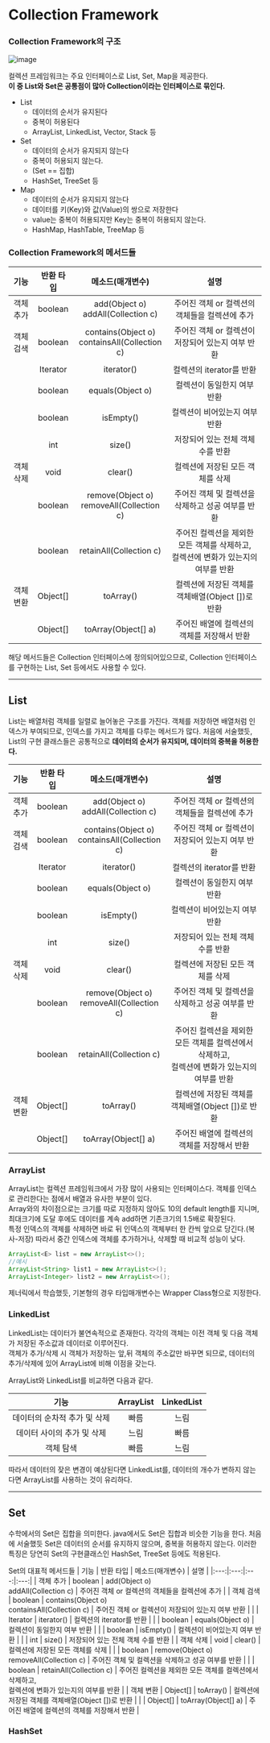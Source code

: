 # Collection Framework
### Collection Framework의 구조
![image](https://user-images.githubusercontent.com/110891599/190153714-7f76868d-8695-492a-b596-3e15be51a325.png)

컬렉션 프레임워크는 주요 인터페이스로 List, Set, Map을 제공한다.   
**이 중 List와 Set은 공통점이 많아 Collection이라는 인터페이스로 묶인다.**
* List 
  * 데이터의 순서가 유지된다
  * 중복이 허용된다
  * ArrayList, LinkedList, Vector, Stack 등
* Set 
  * 데이터의 순서가 유지되지 않는다
  * 중복이 허용되지 않는다. 
  * (Set == 집합)
  * HashSet, TreeSet 등
* Map 
  * 데이터의 순서가 유지되지 않는다
  * 데이터를 키(Key)와 값(Value)의 쌍으로 저장한다
  * value는 중복이 허용되지만 Key는 중복이 허용되지 않는다.
  * HashMap, HashTable, TreeMap 등

### Collection Framework의 메서드들

| 기능   | 반환 타입   | 메소드(매개변수) | 설명 |
|:---:|:---:|:---:|:---:|
| 객체 추가                  | boolean | add(Object o) <br> addAll(Collection c) | 주어진 객체 or 컬렉션의 객체들을 컬렉션에 추가 |
| 객체 검색 | boolean | contains(Object o) <br> containsAll(Collection c) | 주어진 객체 or 컬렉션이 저장되어 있는지 여부 반환 |
|  | Iterator | iterator() | 컬렉션의 iterator를 반환 |
|  | boolean | equals(Object o) | 컬렉션이 동일한지 여부 반환 |
|  | boolean | isEmpty() | 컬렉션이 비어있는지 여부 반환 |
|  | int | size() | 저장되어 있는 전체 객체 수를 반환 |
| 객체 삭제 | void | clear() | 컬렉션에 저장된 모든 객체를 삭제 |
|  | boolean | remove(Object o) <br> removeAll(Collection c) | 주어진 객체 및 컬렉션을 삭제하고 성공 여부를 반환 |
|  | boolean | retainAll(Collection c) | 주어진 컬렉션을 제외한 모든 객체를 삭제하고,<br> 컬렉션에 변화가 있는지의 여부를 반환 |
| 객체 변환 | Object[] | toArray() | 컬렉션에 저장된 객체를 객체배열(Object [])로 반환 |
|  | Object[] | toArray(Object[] a) | 주어진 배열에 컬렉션의 객체를 저장해서 반환 |

해당 메서드들은 Collection 인터페이스에 정의되어있으므로, Collection 인터페이스를 구현하는 List, Set 등에서도 사용할 수 있다.
***
## List<E>
List는 배열처럼 객체를 일렬로 늘어놓은 구조를 가진다. 객체를 저장하면 배열처럼 인덱스가 부여되므로, 인덱스를 가지고 객체를 다루는 메서드가 많다.
  처음에 서술했듯, List의 구현 클래스들은 공통적으로 **데이터의 순서가 유지되며, 데이터의 중복을 허용한다.**
  
| 기능   | 반환 타입   | 메소드(매개변수) | 설명 |
|:---:|:---:|:---:|:---:|
| 객체 추가                  | boolean | add(Object o) <br>addAll(Collection c) | 주어진 객체 or 컬렉션의 객체들을 컬렉션에 추가 |
| 객체 검색 | boolean | contains(Object o) <br> containsAll(Collection c) | 주어진 객체 or 컬렉션이 저장되어 있는지 여부 반환 |
|  | Iterator | iterator() | 컬렉션의 iterator를 반환 |
|  | boolean | equals(Object o) | 컬렉션이 동일한지 여부 반환 |
|  | boolean | isEmpty() | 컬렉션이 비어있는지 여부 반환 |
|  | int | size() | 저장되어 있는 전체 객체 수를 반환 |
| 객체 삭제 | void | clear() | 컬렉션에 저장된 모든 객체를 삭제 |
|  | boolean | remove(Object o) <br>removeAll(Collection c) | 주어진 객체 및 컬렉션을 삭제하고 성공 여부를 반환 |
|  | boolean | retainAll(Collection c) | 주어진 컬렉션을 제외한 모든 객체를 컬렉션에서 삭제하고,<br> 컬렉션에 변화가 있는지의 여부를 반환 |
| 객체 변환 | Object[] | toArray() | 컬렉션에 저장된 객체를 객체배열(Object [])로 반환 |
|  | Object[] | toArray(Object[] a) | 주어진 배열에 컬렉션의 객체를 저장해서 반환 |

### ArrayList
ArrayList는 컬렉션 프레임워크에서 가장 많이 사용되는 인터페이스다. 객체를 인덱스로 관리한다는 점에서 배열과 유사한 부분이 있다.   
  Array와의 차이점으로는 크기를 따로 지정하지 않아도 10의 default length를 지니며, 최대크기에 도달 후에도 데이터를 계속 add하면 기존크기의 1.5배로 확장된다.   
  특정 인덱스의 객체를 삭제하면 바로 뒤 인덱스의 객체부터 한 칸씩 앞으로 당긴다.(복사-저장) 따라서 중간 인덱스에 객체를 추가하거나, 삭제할 때 비교적 성능이 낮다.
  ```java
  ArrayList<E> list = new ArrayList<>();
  //예시
  ArrayList<String> list1 = new ArrayList<>();
  ArrayList<Integer> list2 = new ArrayList<>();
  ```
  제너릭에서 학습했듯, 기본형의 경우 타입매개변수는 Wrapper Class형으로 지정한다.
### LinkedList
  LinkedList는 데이터가 불연속적으로 존재한다. 각각의 객체는 이전 객체 및 다음 객체가 저장된 주소값과 데이터로 이루어진다.   
  객체가 추가/삭제 시 객체가 저장하는 앞,뒤 객체의 주소값만 바꾸면 되므로, 데이터의 추가/삭제에 있어 ArrayList에 비해 이점을 갖는다.   
  
  ArrayList와 LinkedList를 비교하면 다음과 같다.
  
  | 기능 | ArrayList | LinkedList|
  |:---:|:---:|:---:|
  |데이터의 순차적 추가 및 삭제| 빠름 | 느림|
  |데이터 사이의 추가 및 삭제|느림|빠름|
  |객체 탐색 |빠름|느림|
  
  따라서 데이터의 잦은 변경이 예상된다면 LinkedList를, 데이터의 개수가 변하지 않는다면 ArrayList를 사용하는 것이 유리하다.
  ***
  ## Set<E>
  수학에서의 Set은 집합을 의미한다. java에서도 Set은 집합과 비슷한 기능을 한다.
  처음에 서술했듯 Set은 데이터의 순서를 유지하지 않으며, 중복을 허용하지 않는다.
  이러한 특징은 당연히 Set의 구현클래스인 HashSet, TreeSet 등에도 적용된다.
  
  Set의 대표적 메서드들
  | 기능   | 반환 타입   | 메소드(매개변수) | 설명 |
|:---:|:---:|:---:|:---:|
| 객체 추가                  | boolean | add(Object o) <br> addAll(Collection c) | 주어진 객체 or 컬렉션의 객체들을 컬렉션에 추가 |
| 객체 검색 | boolean | contains(Object o) <br> containsAll(Collection c) | 주어진 객체 or 컬렉션이 저장되어 있는지 여부 반환 |
|  | Iterator | iterator() | 컬렉션의 iterator를 반환 |
|  | boolean | equals(Object o) | 컬렉션이 동일한지 여부 반환 |
|  | boolean | isEmpty() | 컬렉션이 비어있는지 여부 반환 |
|  | int | size() | 저장되어 있는 전체 객체 수를 반환 |
| 객체 삭제 | void | clear() | 컬렉션에 저장된 모든 객체를 삭제 |
|  | boolean | remove(Object o) <br> removeAll(Collection c) | 주어진 객체 및 컬렉션을 삭제하고 성공 여부를 반환 |
|  | boolean | retainAll(Collection c) | 주어진 컬렉션을 제외한 모든 객체를 컬렉션에서 삭제하고,<br> 컬렉션에 변화가 있는지의 여부를 반환 |
| 객체 변환 | Object[] | toArray() | 컬렉션에 저장된 객체를 객체배열(Object [])로 반환 |
|  | Object[] | toArray(Object[] a) | 주어진 배열에 컬렉션의 객체를 저장해서 반환 |
  
  ### HashSet
